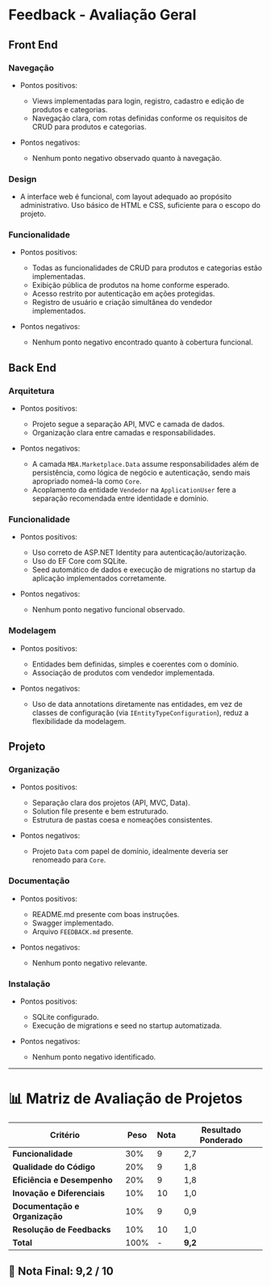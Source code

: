 # Feedback - Avaliação Geral

## Front End

### Navegação
  * Pontos positivos:
    - Views implementadas para login, registro, cadastro e edição de produtos e categorias.
    - Navegação clara, com rotas definidas conforme os requisitos de CRUD para produtos e categorias.

  * Pontos negativos:
    - Nenhum ponto negativo observado quanto à navegação.

### Design
  - A interface web é funcional, com layout adequado ao propósito administrativo. Uso básico de HTML e CSS, suficiente para o escopo do projeto.

### Funcionalidade
  * Pontos positivos:
    - Todas as funcionalidades de CRUD para produtos e categorias estão implementadas.
    - Exibição pública de produtos na home conforme esperado.
    - Acesso restrito por autenticação em ações protegidas.
    - Registro de usuário e criação simultânea do vendedor implementados.

  * Pontos negativos:
    - Nenhum ponto negativo encontrado quanto à cobertura funcional.

## Back End

### Arquitetura
  * Pontos positivos:
    - Projeto segue a separação API, MVC e camada de dados.
    - Organização clara entre camadas e responsabilidades.

  * Pontos negativos:
    - A camada `MBA.Marketplace.Data` assume responsabilidades além de persistência, como lógica de negócio e autenticação, sendo mais apropriado nomeá-la como `Core`.
    - Acoplamento da entidade `Vendedor` na `ApplicationUser` fere a separação recomendada entre identidade e domínio.

### Funcionalidade
  * Pontos positivos:
    - Uso correto de ASP.NET Identity para autenticação/autorização.
    - Uso do EF Core com SQLite.
    - Seed automático de dados e execução de migrations no startup da aplicação implementados corretamente.

  * Pontos negativos:
    - Nenhum ponto negativo funcional observado.

### Modelagem
  * Pontos positivos:
    - Entidades bem definidas, simples e coerentes com o domínio.
    - Associação de produtos com vendedor implementada.

  * Pontos negativos:
    - Uso de data annotations diretamente nas entidades, em vez de classes de configuração (via `IEntityTypeConfiguration`), reduz a flexibilidade da modelagem.

## Projeto

### Organização
  * Pontos positivos:
    - Separação clara dos projetos (API, MVC, Data).
    - Solution file presente e bem estruturado.
    - Estrutura de pastas coesa e nomeações consistentes.

  * Pontos negativos:
    - Projeto `Data` com papel de domínio, idealmente deveria ser renomeado para `Core`.

### Documentação
  * Pontos positivos:
    - README.md presente com boas instruções.
    - Swagger implementado.
    - Arquivo `FEEDBACK.md` presente.

  * Pontos negativos:
    - Nenhum ponto negativo relevante.

### Instalação
  * Pontos positivos:
    - SQLite configurado.
    - Execução de migrations e seed no startup automatizada.

  * Pontos negativos:
    - Nenhum ponto negativo identificado.

---

# 📊 Matriz de Avaliação de Projetos

| **Critério**                   | **Peso** | **Nota** | **Resultado Ponderado**                  |
|-------------------------------|----------|----------|------------------------------------------|
| **Funcionalidade**            | 30%      | 9        | 2,7                                      |
| **Qualidade do Código**       | 20%      | 9        | 1,8                                      |
| **Eficiência e Desempenho**   | 20%      | 9        | 1,8                                      |
| **Inovação e Diferenciais**   | 10%      | 10       | 1,0                                      |
| **Documentação e Organização**| 10%      | 9        | 0,9                                      |
| **Resolução de Feedbacks**    | 10%      | 10       | 1,0                                      |
| **Total**                     | 100%     | -        | **9,2**                                  |

## 🎯 **Nota Final: 9,2 / 10**
